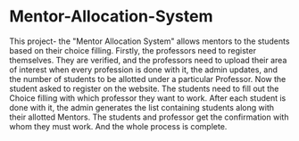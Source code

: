 # Mentor-Allocation-System
This project- the "Mentor Allocation System" allows mentors to the students based on their choice filling.
Firstly, the professors need to register themselves. They are verified, and the professors need to upload
their area of interest when every profession is done with it, the admin updates, and the number of students
to be allotted under a particular Professor. Now the student asked to register on the website. The students
need to fill out the Choice filling with which professor they want to work. After each student is done with
it, the admin generates the list containing students along with their allotted Mentors. The students and
professor get the confirmation with whom they must work. And the whole process is complete.
